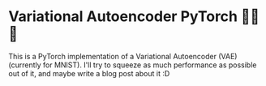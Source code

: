 # Variational Autoencoder PyTorch 🌌🎲🧠

This is a PyTorch implementation of a Variational Autoencoder (VAE) (currently for MNIST). I'll try to squeeze as much performance as possible out of it, and maybe write a blog post about it :D